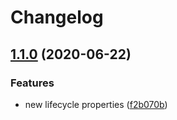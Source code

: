 # Changelog

## [1.1.0](https://www.github.com/kenoxa/svelte-fragment-component/compare/v1.0.0...v1.1.0) (2020-06-22)

### Features

- new lifecycle properties ([f2b070b](https://www.github.com/kenoxa/svelte-fragment-component/commit/f2b070bc358f9151ad09ae388d3608e633f7e045))
